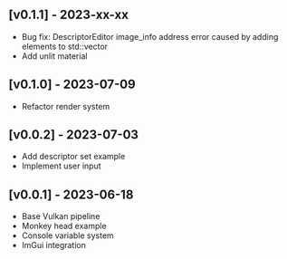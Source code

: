 ## [v0.1.1] - 2023-xx-xx
- Bug fix: DescriptorEditor image_info address error caused by adding elements to std::vector
- Add unlit material

## [v0.1.0] - 2023-07-09
- Refactor render system

## [v0.0.2] - 2023-07-03
- Add descriptor set example
- Implement user input

## [v0.0.1] - 2023-06-18

- Base Vulkan pipeline
- Monkey head example
- Console variable system
- ImGui integration